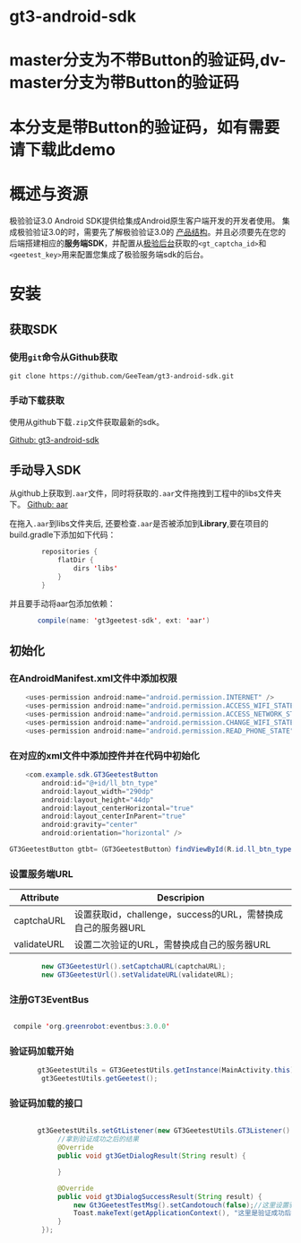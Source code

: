 # gt3-android-sdk
# master分支为不带Button的验证码,dv-master分支为带Button的验证码
# 本分支是带Button的验证码，如有需要请下载此demo
# 概述与资源

极验验证3.0 Android SDK提供给集成Android原生客户端开发的开发者使用。
集成极验验证3.0的时，需要先了解极验验证3.0的 [产品结构](http://docs.geetest.com/install/overview/#产品结构)。并且必须要先在您的后端搭建相应的**服务端SDK**，并配置从[极验后台]()获取的`<gt_captcha_id>`和`<geetest_key>`用来配置您集成了极验服务端sdk的后台。

# 安装

## 获取SDK

### 使用`git`命令从Github获取

```
git clone https://github.com/GeeTeam/gt3-android-sdk.git
```

### 手动下载获取

使用从github下载`.zip`文件获取最新的sdk。

[Github: gt3-android-sdk](https://github.com/GeeTeam/gt3-android-sdk)

## 手动导入SDK
从github上获取到`.aar`文件，同时将获取的`.aar`文件拖拽到工程中的libs文件夹下。
[Github: aar](https://github.com/GeeTeam/gt3-android-sdk/tree/dv-master/app/libs)

在拖入`.aar`到libs文件夹后, 还要检查`.aar`是否被添加到**Library**,要在项目的build.gradle下添加如下代码：
```java
        repositories {
            flatDir {
                dirs 'libs'
            }
        }

```
并且要手动将aar包添加依赖：
```java
       compile(name: 'gt3geetest-sdk', ext: 'aar')

``` 
## 初始化

### 在AndroidManifest.xml文件中添加权限
```java
    <uses-permission android:name="android.permission.INTERNET" />
    <uses-permission android:name="android.permission.ACCESS_WIFI_STATE" />
    <uses-permission android:name="android.permission.ACCESS_NETWORK_STATE" />
    <uses-permission android:name="android.permission.CHANGE_WIFI_STATE" />
    <uses-permission android:name="android.permission.READ_PHONE_STATE" />

```
### 在对应的xml文件中添加控件并在代码中初始化

```java
    <com.example.sdk.GT3GeetestButton
        android:id="@+id/ll_btn_type"
        android:layout_width="290dp"
        android:layout_height="44dp"
        android:layout_centerHorizontal="true"
        android:layout_centerInParent="true"
        android:gravity="center"
        android:orientation="horizontal" />

```
```java
GT3GeetestButton gtbt=（GT3GeetestButton）findViewById(R.id.ll_btn_type);
```

### 设置服务端URL

| Attribute | Descripion |
| ------ | ------ |
| captchaURL|设置获取id，challenge，success的URL，需替换成自己的服务器URL|
|validateURL|设置二次验证的URL，需替换成自己的服务器URL|

```java
        new GT3GeetestUrl().setCaptchaURL(captchaURL);
        new GT3GeetestUrl().setValidateURL(validateURL);

```
### 注册GT3EventBus


```java

 compile 'org.greenrobot:eventbus:3.0.0'
```
### 验证码加载开始
```java
       gt3GeetestUtils = GT3GeetestUtils.getInstance(MainActivity.this);
        gt3GeetestUtils.getGeetest();

```

### 验证码加载的接口


```java
  
       gt3GeetestUtils.setGtListener(new GT3GeetestUtils.GT3Listener() {
            //拿到验证成功之后的结果
            @Override
            public void gt3GetDialogResult(String result) {

            }

            @Override
            public void gt3DialogSuccessResult(String result) {
                new Gt3GeetestTestMsg().setCandotouch(false);//这里设置验证成功后是否可以关闭
                Toast.makeText(getApplicationContext(), "这里是验证成功后执行的操作", Toast.LENGTH_SHORT).show();
            }
        });

```
